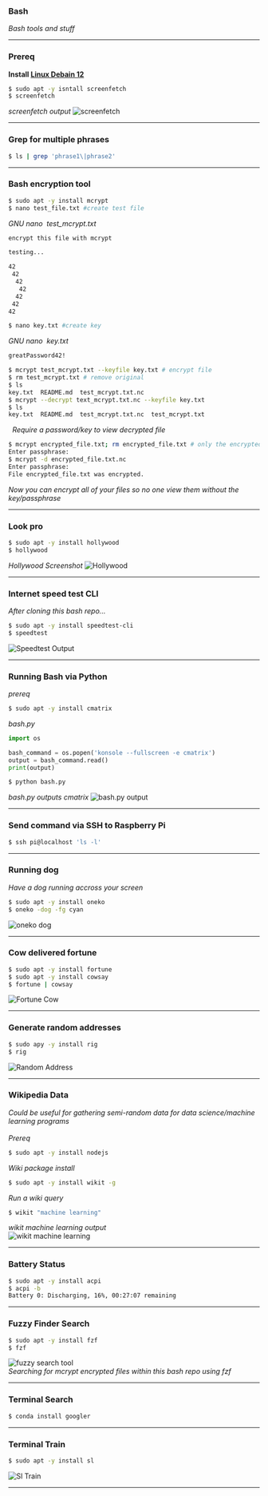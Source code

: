 ### __Bash__
*Bash tools and stuff*
&nbsp;    

<hr>

### **Prereq**
**Install [Linux Debain 12](https://cdimage.debian.org/debian-cd/current-live/amd64/iso-hybrid/)**
```sh
$ sudo apt -y isntall screenfetch
$ screenfetch
```
*screenfetch output*
![screenfetch](screenfetch.png)  
<hr>

### **Grep for multiple phrases**
```sh
$ ls | grep 'phrase1\|phrase2' 
```
<hr>

### **Bash encryption tool**
```sh
$ sudo apt -y install mcrypt
$ nano test_file.txt #create test file
```
*GNU nano &nbsp;test_mcrypt.txt*
```bash
encrypt this file with mcrypt

testing...

42
 42
  42
   42
  42
 42
42
```
```bash
$ nano key.txt #create key
```
*GNU nano &nbsp;key.txt*
```sh
greatPassword42!
```
```sh
$ mcrypt test_mcrypt.txt --keyfile key.txt # encrypt file 
$ rm test_mcrypt.txt # remove original
$ ls
key.txt  README.md  test_mcrypt.txt.nc
$ mcrypt --decrypt text_mcrypt.txt.nc --keyfile key.txt
$ ls
key.txt  README.md  test_mcrypt.txt.nc  test_mcrypt.txt  
```
&nbsp;
*Require a password/key to view decrypted file*
```sh
$ mcrypt encrypted_file.txt; rm encrypted_file.txt # only the encrypted file remains
Enter passphrase:
$ mcrypt -d encrypted_file.txt.nc
Enter passphrase: 
File encrypted_file.txt was encrypted.
```
*Now you can encrypt all of your files so no one view them without the key/passphrase* 

<hr>

### **Look pro**
```sh
$ sudo apt -y install hollywood
$ hollywood
```
*Hollywood Screenshot*
![Hollywood](hollywood.gif)

<hr>
  
### **Internet speed test CLI**
*After cloning this bash repo...*
```sh
$ sudo apt -y install speedtest-cli
$ speedtest
```
![Speedtest Output](speedtest.png)

<hr>
  
### **Running Bash via Python**
*prereq*
```sh
$ sudo apt -y install cmatrix
```
*bash.py*
```py
import os

bash_command = os.popen('konsole --fullscreen -e cmatrix')
output = bash_command.read()
print(output)
```
```sh
$ python bash.py
```
*bash.py outputs cmatrix*
![bash.py output](cmatrix.gif)

<hr>
 
### **Send command via SSH to Raspberry Pi**
```sh
$ ssh pi@localhost 'ls -l'
```

<hr>
 
### **Running dog**
*Have a dog running accross your screen*
```sh
$ sudo apt -y install oneko
$ oneko -dog -fg cyan
```
![oneko dog](oneko_dog.gif)  

<hr>

### **Cow delivered fortune**
```sh
$ sudo apt -y install fortune 
$ sudo apt -y install cowsay
$ fortune | cowsay
```
![Fortune Cow](fortune_cow.png)  

<hr>

### **Generate  random addresses**
```sh
$ sudo apy -y install rig
$ rig
```
![Random Address](random_address.png)

<hr>
 
### **Wikipedia Data**
_Could be useful for gathering semi-random data for data science/machine learning programs_  
&nbsp;  
*Prereq*
```sh
$ sudo apt -y install nodejs
```
*Wiki package install*
```sh
$ sudo apt -y install wikit -g
```
*Run a wiki query*
```sh
$ wikit "machine learning"
```
*wikit machine learning output*  
![wikit machine learning](wikit.png)

<hr>


### **Battery Status**
```sh
$ sudo apt -y install acpi
$ acpi -b
Battery 0: Discharging, 16%, 00:27:07 remaining
```

<hr>

### **Fuzzy Finder Search**
```sh
$ sudo apt -y install fzf
$ fzf
```
![fuzzy search tool](fzf.png)
&nbsp;  
*Searching for mcrypt encrypted files within this bash repo using fzf*

<hr>

### **Terminal Search**
```sh
$ conda install googler
```

<hr>

### **Terminal Train**
```sh
$ sudo apt -y install sl 
```
![Sl Train](sl_train.png)

<hr>
